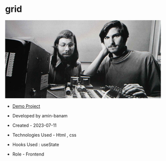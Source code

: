 # grid
![viewfinal](assets/img/1.jpg)

- [Demo Project]( https://amin-banam.github.io/amazon/)

- Developed by amin-banam

- Created - 2023-07-11

- Technologies Used - Html , css

- Hooks Used : useState 

- Role - Frontend
